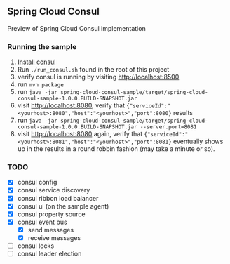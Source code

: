 ## Spring Cloud Consul

Preview of Spring Cloud Consul implementation

### Running the sample

1. [Install consul](https://consul.io/downloads.html)
2. Run `./run_consul.sh` found in the root of this project
3. verify consul is running by visiting [http://localhost:8500](http://localhost:8500)
4. run `mvn package`
5. run `java -jar spring-cloud-consul-sample/target/spring-cloud-consul-sample-1.0.0.BUILD-SNAPSHOT.jar`
6. visit [http://localhost:8080](http://localhost:8080), verify that `{"serviceId":"<yourhost>:8080","host":"<yourhost>","port":8080}` results
5. run `java -jar spring-cloud-consul-sample/target/spring-cloud-consul-sample-1.0.0.BUILD-SNAPSHOT.jar --server.port=8081`
6. visit [http://localhost:8080](http://localhost:8080) again, verify that `{"serviceId":"<yourhost>:8081","host":"<yourhost>","port":8081}` eventually shows up in the results in a round robbin fashion (may take a minute or so).

### TODO

- [X] consul config
- [X] consul service discovery
- [X] consul ribbon load balancer
- [X] consul ui (on the sample agent)
- [X] consul property source
- [X] consul event bus
  - [X] send messages
  - [X] receive messages
- [ ] consul locks
- [ ] consul leader election
